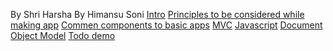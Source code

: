 By Shri Harsha
By Himansu Soni
[Intro](Intro.md)
[Principles  to be considered while making app](Principles%20%20to%20be%20considered%20while%20making%20app.md)
[Commen components to basic apps](Commen%20components%20to%20basic%20apps.md)
[MVC](MVC.md)
[Javascript](Javascript.md)
[Document Object Model](Document%20Object%20Model.md)
[Todo demo](Todo%20demo.md)





